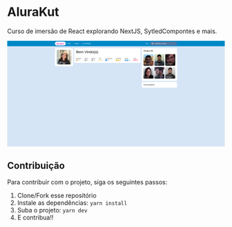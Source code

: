 # AluraKut

Curso de imersão de React explorando NextJS, SytledCompontes e mais.

![página-inicial](https://github.com/acmesquita/alurakut/blob/main/docs/images/pagina_inicial.png)

## Contribuição

Para contribuir com o projeto, siga os seguintes passos:

1. Clone/Fork esse repositório
2. Instale as dependências: `yarn install`
3. Suba o projeto: `yarn dev`
4. E contribua!!
